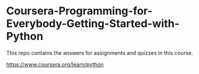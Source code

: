 # Coursera-Programming-for-Everybody-Getting-Started-with-Python

This repo contains the answers for assignments and quizzes in this course.

https://www.coursera.org/learn/python
